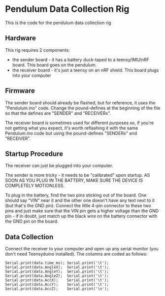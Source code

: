 # Pendulum Data Collection Rig

This is the code for the pendulum data collection rig

## Hardware

This rig requires 2 components:
* the sender board - it has a battery duck-taped to a teensy/IMU/nRF board.  This board goes on the pendulum.
* the receiver board - it's just a teensy on an nRF shield.  This board plugs into your computer

## Firmware

The sender board should already be flashed, but for reference, it uses the "Pendulum.ino" code.  Change the pound-defines at the beginning of the file so that the defines are "SENDER" and "RECEIVERx".

The receiver board is sometimes used for different purposes so, if you're not getting what you expect, it's worth reflashing it with the same Pendulum.ino code but using the pound-defines "SENDERx" and "RECEIVER".

## Startup Procedure

The receiver can just be plugged into your computer.

The sender is more tricky - it needs to be "calibrated" upon startup.  AS SOON AS YOU PLUG IN THE BATTERY, MAKE SURE THE DEVICE IS COMPLETELY MOTIONLESS.

To plug in the battery, find the two pins sticking out of the board.  One should say "VIN" near it and the other one doesn't have any text next to it (but that's the GND pin).  Connect the little 4-pin connector to these two pins and just make sure that the VIN pin gets a higher voltage than the GND pin - if in doubt, just match up the black wire on the battery connector with the GND pin on the board.

## Data Collection

Connect the receiver to your computer and open up any serial monitor (you don't need Teensyduino installed).  The columns are coded as follows:

    Serial.print(data.time_ms); Serial.print('\t');
    Serial.print(data.AngleX);  Serial.print('\t');
    Serial.print(data.AngleY);  Serial.print('\t');
    Serial.print(data.AngleZ);  Serial.print('\t');
    Serial.print(data.AccX);    Serial.print('\t');
    Serial.print(data.AccY);    Serial.print('\t');
    Serial.print(data.AccZ);    Serial.print('\n');